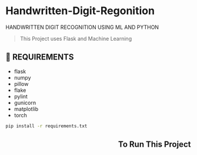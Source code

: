 # Handwritten-Digit-Regonition
HANDWRITTEN DIGIT RECOGNITION USING ML AND PYTHON
> This Project uses Flask and Machine Learning 

## 💾 REQUIREMENTS
+ flask
+ numpy
+ pillow
+ flake
+ pylint
+ gunicorn
+ matplotlib
+ torch
  
```bash
pip install -r requirements.txt
```
<div align="right">
  <h2> To Run This Project </h2>
 </div>
